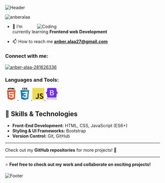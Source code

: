 ![Header](https://capsule-render.vercel.app/api?type=waving&height=300&color=D49796&text=Hello%20👋,%20I'm%20Anber%20&fontSize=34&section=header)
<p align="left"> <img src="https://komarev.com/ghpvc/?username=anberalaa&label=Profile%20views&color=0e75b6&style=flat" alt="anberalaa" /> </p>
<img align="right" alt="Coding" width="400" src="https://media3.giphy.com/media/v1.Y2lkPTc5MGI3NjExNTFhbzhrczg1M3I3MzU0d3N2ZncxeDE3NDM3azllNmFhanBrbGI1aSZlcD12MV9pbnRlcm5hbF9naWZfYnlfaWQmY3Q9Zw/L1R1tvI9svkIWwpVYr/giphy.gif">

- 🌱 I’m currently learning **Frontend web Development**

- 📫 How to reach me **anber.alaa27@gmail.com**

<h3 align="left">Connect with me:</h3>
<p align="left">
<a href="https://www.linkedin.com/in/anber-alaa-281626336/" target="blank"><img align="center" src="https://raw.githubusercontent.com/rahuldkjain/github-profile-readme-generator/master/src/images/icons/Social/linked-in-alt.svg" alt="anber-alaa-281626336" height="30" width="40" /></a>
</p>

<h3 align="left">Languages and Tools:</h3>
<p align="left"> 
  
  <a href="https://www.w3.org/html/" target="_blank" rel="noreferrer"> 
    <img src="https://raw.githubusercontent.com/devicons/devicon/master/icons/html5/html5-original-wordmark.svg" alt="html5" width="40" height="40"/> 
  </a> 
  <a href="https://www.w3schools.com/css/" target="_blank" rel="noreferrer"> 
    <img src="https://raw.githubusercontent.com/devicons/devicon/master/icons/css3/css3-original-wordmark.svg" alt="css3" width="40" height="40"/> 
  </a> 
  <a href="https://developer.mozilla.org/en-US/docs/Web/JavaScript" target="_blank" rel="noreferrer"> 
    <img src="https://raw.githubusercontent.com/devicons/devicon/master/icons/javascript/javascript-original.svg" alt="javascript" width="40" height="40"/> 
  </a>   
  <a href="https://getbootstrap.com" target="_blank" rel="noreferrer"> 
    <img src="https://raw.githubusercontent.com/devicons/devicon/master/icons/bootstrap/bootstrap-plain-wordmark.svg" alt="bootstrap" width="40" height="40"/> 
  </a> 
</p>

## 🚀 **Skills & Technologies**  

- **Front-End Development:** HTML, CSS, JavaScript (ES6+) 
- **Styling & UI Frameworks:** Bootstrap
- **Version Control:** Git, GitHub

---

Check out my **GitHub repositories** for more projects! 🚀  

---
⭐ **Feel free to check out my work and collaborate on exciting projects!**  

![Footer](https://capsule-render.vercel.app/api?type=waving&height=120&color=D49796&fontSize=34&section=footer)

